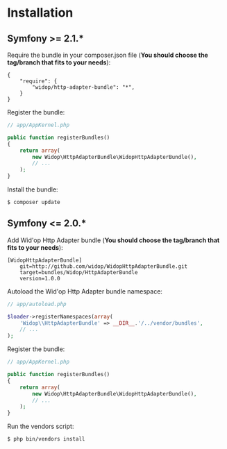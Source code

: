 # Installation

## Symfony >= 2.1.*

Require the bundle in your composer.json file (**You should choose the tag/branch that fits to your needs**):

```
{
    "require": {
        "widop/http-adapter-bundle": "*",
    }
}
```

Register the bundle:

``` php
// app/AppKernel.php

public function registerBundles()
{
    return array(
        new Widop\HttpAdapterBundle\WidopHttpAdapterBundle(),
        // ...
    );
}
```

Install the bundle:

```
$ composer update
```

## Symfony <= 2.0.*

Add Wid'op Http Adapter bundle (**You should choose the tag/branch that fits to your needs**):

```
[WidopHttpAdapterBundle]
    git=http://github.com/widop/WidopHttpAdapterBundle.git
    target=bundles/Widop/HttpAdapterBundle
    version=1.0.0
```

Autoload the Wid'op Http Adapter bundle namespace:

``` php
// app/autoload.php

$loader->registerNamespaces(array(
    'Widop\\HttpAdapterBundle' => __DIR__.'/../vendor/bundles',
    // ...
);
```

Register the bundle:

``` php
// app/AppKernel.php

public function registerBundles()
{
    return array(
        new Widop\HttpAdapterBundle\WidopHttpAdapterBundle(),
        // ...
    );
}
```

Run the vendors script:

``` bash
$ php bin/vendors install
```
